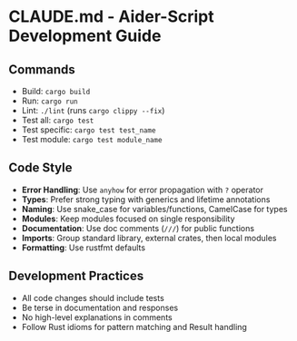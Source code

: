 # CLAUDE.md - Aider-Script Development Guide

## Commands
- Build: `cargo build`
- Run: `cargo run`
- Lint: `./lint` (runs `cargo clippy --fix`)
- Test all: `cargo test`
- Test specific: `cargo test test_name`
- Test module: `cargo test module_name`

## Code Style
- **Error Handling**: Use `anyhow` for error propagation with `?` operator
- **Types**: Prefer strong typing with generics and lifetime annotations
- **Naming**: Use snake_case for variables/functions, CamelCase for types
- **Modules**: Keep modules focused on single responsibility
- **Documentation**: Use doc comments (`///`) for public functions
- **Imports**: Group standard library, external crates, then local modules
- **Formatting**: Use rustfmt defaults

## Development Practices
- All code changes should include tests
- Be terse in documentation and responses
- No high-level explanations in comments
- Follow Rust idioms for pattern matching and Result handling